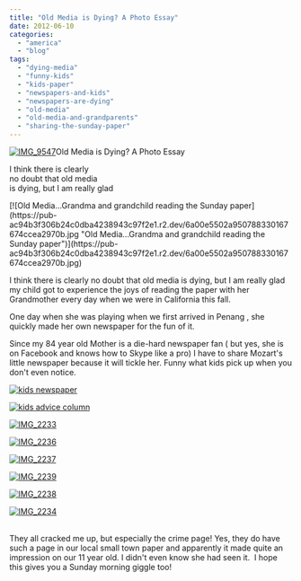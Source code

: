 ```yaml
---
title: "Old Media is Dying? A Photo Essay"
date: 2012-06-10
categories: 
  - "america"
  - "blog"
tags: 
  - "dying-media"
  - "funny-kids"
  - "kids-paper"
  - "newspapers-and-kids"
  - "newspapers-are-dying"
  - "old-media"
  - "old-media-and-grandparents"
  - "sharing-the-sunday-paper"
---
```


[![IMG_9547](https://pub-ac94b3f306b24c0dba4238943c97f2e1.r2.dev/6a00e5502a950788330167674ccd37970b.jpg "IMG_9547")](https://pub-ac94b3f306b24c0dba4238943c97f2e1.r2.dev/6a00e5502a950788330167674ccd37970b.jpg)Old Media is Dying? A Photo Essay

I think there is clearly  
no doubt that old media  
is dying, but I am really glad

<!--more--> [![Old Media...Grandma and grandchild reading the Sunday paper](https://pub-ac94b3f306b24c0dba4238943c97f2e1.r2.dev/6a00e5502a950788330167674ccea2970b.jpg "Old Media...Grandma and grandchild reading the Sunday paper")](https://pub-ac94b3f306b24c0dba4238943c97f2e1.r2.dev/6a00e5502a950788330167674ccea2970b.jpg)  
  
I think there is clearly no doubt that old media is dying, but I am really glad my child got to experience the joys of reading the paper with her Grandmother every day when we were in California this fall.  
  
One day when she was playing when we first arrived in Penang , she quickly made her own newspaper for the fun of it.  
  
Since my 84 year old Mother is a die-hard newspaper fan ( but yes, she is on Facebook and knows how to Skype like a pro) I have to share Mozart's little newspaper because it will tickle her. Funny what kids pick up when you don't even notice.  
  
[![kids newspaper](https://pub-ac94b3f306b24c0dba4238943c97f2e1.r2.dev/6a00e5502a9507883301630659452f970d.jpg "kids newspaper")](https://pub-ac94b3f306b24c0dba4238943c97f2e1.r2.dev/6a00e5502a9507883301630659452f970d.jpg)  
  
[](https://pub-ac94b3f306b24c0dba4238943c97f2e1.r2.dev/6a00e5502a950788330167674ccea2970b-150x150-1.jpg)[![kids advice column](https://pub-ac94b3f306b24c0dba4238943c97f2e1.r2.dev/6a00e5502a9507883301630659525f970d.jpg "kids advice column")](https://pub-ac94b3f306b24c0dba4238943c97f2e1.r2.dev/6a00e5502a9507883301630659525f970d-225x300-1.jpg)  
  
  
  
[![IMG_2233](https://pub-ac94b3f306b24c0dba4238943c97f2e1.r2.dev/6a00e5502a95078833016306594dc4970d.jpg "IMG_2233")](https://pub-ac94b3f306b24c0dba4238943c97f2e1.r2.dev/6a00e5502a95078833016306594dc4970d.jpg)  
  
[![IMG_2236](https://pub-ac94b3f306b24c0dba4238943c97f2e1.r2.dev/6a00e5502a9507883301630659547b970d.jpg "IMG_2236")](https://pub-ac94b3f306b24c0dba4238943c97f2e1.r2.dev/6a00e5502a9507883301630659547b970d.jpg)  
  
[![IMG_2237](https://pub-ac94b3f306b24c0dba4238943c97f2e1.r2.dev/6a00e5502a950788330163065957d7970d.jpg "IMG_2237")](https://pub-ac94b3f306b24c0dba4238943c97f2e1.r2.dev/6a00e5502a950788330163065957d7970d.jpg)  
  
[![IMG_2239](https://pub-ac94b3f306b24c0dba4238943c97f2e1.r2.dev/6a00e5502a950788330163065959e7970d.jpg "IMG_2239")](https://pub-ac94b3f306b24c0dba4238943c97f2e1.r2.dev/6a00e5502a950788330163065959e7970d.jpg)  
  
[![IMG_2238](https://pub-ac94b3f306b24c0dba4238943c97f2e1.r2.dev/6a00e5502a950788330167674d01d9970b.jpg "IMG_2238")](https://pub-ac94b3f306b24c0dba4238943c97f2e1.r2.dev/6a00e5502a950788330167674d01d9970b.jpg)

[![IMG_2234](https://pub-ac94b3f306b24c0dba4238943c97f2e1.r2.dev/6a00e5502a95078833016306596021970d.jpg "IMG_2234")](https://pub-ac94b3f306b24c0dba4238943c97f2e1.r2.dev/6a00e5502a95078833016306596021970d.jpg)  
  
[](https://pub-ac94b3f306b24c0dba4238943c97f2e1.r2.dev/6a00e5502a950788330167674ccea2970b-150x150-1.jpg)  
They all cracked me up, but especially the crime page! Yes, they do have such a page in our local small town paper and apparently it made quite an impression on our 11 year old. I didn't even know she had seen it.  I hope this gives you a Sunday morning giggle too!
